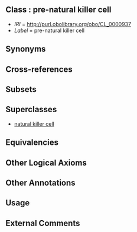 
## Class : pre-natural killer cell

 * *IRI* = http://purl.obolibrary.org/obo/CL_0000937
 * *Label* = pre-natural killer cell

## Synonyms


## Cross-references


## Subsets


## Superclasses

 * [natural killer cell](../../CL/23/CL_0000623.md)

## Equivalencies


## Other Logical Axioms


## Other Annotations


## Usage


## External Comments

